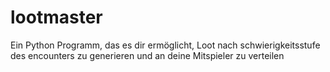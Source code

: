 # lootmaster
Ein Python Programm, das es dir ermöglicht, Loot nach schwierigkeitsstufe des encounters zu generieren und an deine Mitspieler zu verteilen
